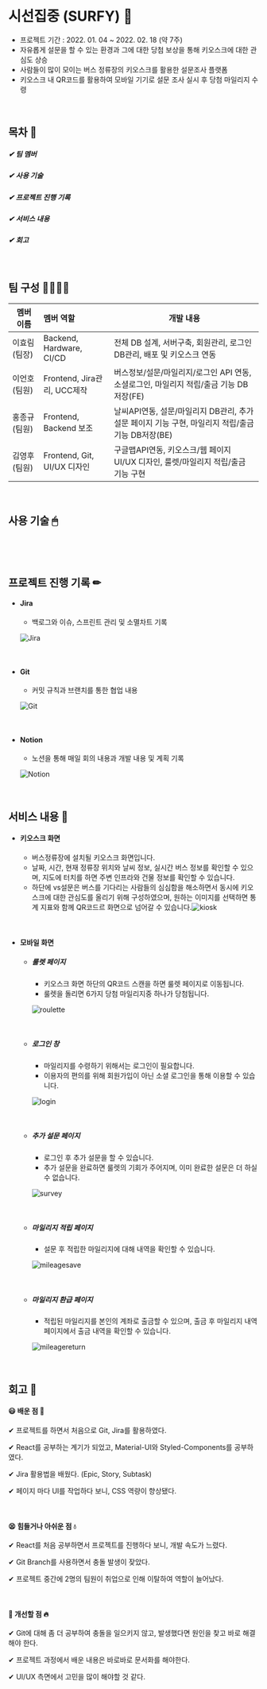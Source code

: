 # 시선집중 (SURFY) 📲

- 프로젝트 기간 : 2022. 01. 04 ~ 2022. 02. 18 (약 7주)
- 자유롭게 설문을 할 수 있는 환경과 그에 대한 당첨 보상을 통해 키오스크에 대한 관심도 상승
- 사람들이 많이 모이는 버스 정류장의 키오스크를 활용한 설문조사 플랫폼
- 키오스크 내 QR코드를 활용하여 모바일 기기로 설문 조사 실시 후 당첨 마일리지 수령

&nbsp;



## 목차 📄 

##### ✔ 팀 멤버

##### ✔ 사용 기술

##### ✔ 프로젝트 진행 기록

##### ✔ 서비스 내용

##### ✔ 회고

&nbsp;



## 팀 구성 👨‍👩‍👧‍👧 

| 멤버 이름     | 멤버 역할                   | 개발 내용                                                    |
| ------------- | :-------------------------- | ------------------------------------------------------------ |
| 이효림 (팀장) | Backend, Hardware, CI/CD    | 전체 DB 설계, 서버구축, 회원관리, 로그인 DB관리, 배포 및 키오스크 연동 |
| 이언호 (팀원) | Frontend, Jira관리, UCC제작 | 버스정보/설문/마일리지/로그인 API 연동, 소셜로그인, 마일리지 적립/출금 기능 DB저장(FE) |
| 홍종규 (팀원) | Frontend, Backend 보조      | 날씨API연동, 설문/마일리지 DB관리, 추가설문 페이지 기능 구현, 마일리지 적립/출금 기능 DB저장(BE) |
| 김영후 (팀원) | Frontend, Git, UI/UX 디자인 | 구글맵API연동, 키오스크/웹 페이지 UI/UX 디자인, 룰렛/마일리지 적립/출금 기능 구현 |

&nbsp;



## 사용 기술 🖱 

<img src="https://img.shields.io/badge/Backend-Node.js-yellowgreen" alt="">&nbsp;<img src="https://img.shields.io/badge/Framework-Express-lightgrey" alt="">&nbsp;<img src="https://img.shields.io/badge/Database-MariaDB-brown" alt="">&nbsp;<img src="https://img.shields.io/badge/Library-React-blue" alt="">&nbsp;<img src="https://img.shields.io/badge/Framework-MaterialUI-blue" alt="">&nbsp;<img src="https://img.shields.io/badge/Framework-Styled_Components-yellow" alt="">&nbsp;<img src="https://img.shields.io/badge/Hardware-RaspberryPi-red" alt="">

&nbsp;



## 프로젝트 진행 기록 ✏

- #### Jira

  - 백로그와 이슈, 스프린트 관리 및 소멸차트 기록

  ![Jira](README.assets/Jira.png)

  &nbsp;

- #### Git

  - 커밋 규칙과 브랜치를 통한 협업 내용 

  ![Git](README.assets/Git.png)

  &nbsp;

- #### Notion

  - 노션을 통해 매일 회의 내용과 개발 내용 및 계획 기록

  ![Notion](README.assets/Notion.png)

&nbsp;

## 서비스 내용 👐

- #### 키오스크 화면
  
  - 버스정류장에 설치될 키오스크 화면입니다.
  - 날짜, 시간, 현재 정류장 위치와 날씨 정보, 실시간 버스 정보를 확인할 수 있으며, 지도에 터치를 하면 주변 인프라와 건물 정보를 확인할 수 있습니다.
  - 하단에 vs설문은 버스를 기다리는 사람들의 심심함을 해소하면서 동시에 키오스크에 대한 관심도를 올리기 위해 구성하였으며, 원하는 이미지를 선택하면 통계 지표와 함께 QR코드르 화면으로 넘어갈 수 있습니다.![kiosk](README.assets/kiosk-16453457003401.png)

&nbsp;

- #### 모바일 화면

  - ##### 룰렛 페이지

    - 키오스크 화면 하단의 QR코드 스캔을 하면 룰렛 페이지로 이동됩니다.
    - 룰렛을 돌리면 6가지 당첨 마일리지중 하나가 당첨됩니다.
  
    ![roulette](README.assets/roulette-16453506849781.gif)
  
    &nbsp;
  
  - ##### 로그인 창
  
    - 마일리지를 수령하기 위해서는 로그인이 필요합니다.
    - 이용자의 편의를 위해 회원가입이 아닌 소셜 로그인을 통해 이용할 수 있습니다.

    ![login](README.assets/login-16453507156372.gif)

  &nbsp;

  - ##### 추가 설문 페이지
  
    - 로그인 후 추가 설문을 할 수 있습니다.
    - 추가 설문을 완료하면 룰렛의 기회가 주어지며, 이미 완료한 설문은 더 하실 수 없습니다.
  
    ![survey](README.assets/survey-16453507608243.gif)
  
  &nbsp;
  
  - ##### 마일리지 적립 페이지
  
    - 설문 후 적립한 마일리지에 대해 내역을 확인할 수 있습니다.
  
    ![mileagesave](README.assets/mileagesave.gif)
  
  &nbsp;
  
  - ##### 마일리지 환급 페이지
  
    - 적립된 마일리지를 본인의 계좌로 출금할 수 있으며, 출금 후 마일리지 내역 페이지에서 출금 내역을 확인할 수 있습니다.
  
    ![mileagereturn](README.assets/mileagereturn.gif)

&nbsp;



## 회고 💭

#### 😃 배운 점 🧡

✔ 프로젝트를 하면서 처음으로 Git, Jira를 활용하였다.

✔ React를 공부하는 계기가 되었고, Material-UI와 Styled-Components를 공부하였다.

✔ Jira 활용법을 배웠다. (Epic, Story, Subtask)

✔ 페이지 마다 UI를 작업하다 보니, CSS 역량이 향상됐다.

&nbsp;

#### 😫 힘들거나 아쉬운 점 💧

✔ React를 처음 공부하면서 프로젝트를 진행하다 보니, 개발 속도가 느렸다.

✔ Git Branch를 사용하면서 충돌 발생이 잦았다.

✔ 프로젝트 중간에 2명의 팀원이 취업으로 인해 이탈하여 역할이 늘어났다. 

&nbsp;

#### 🤔 개선할 점 🔥

✔ Git에 대해 좀 더 공부하여 충돌을 일으키지 않고, 발생했다면 원인을 찾고 바로 해결해야 한다.

✔ 프로젝트 과정에서 배운 내용은 바로바로 문서화를 해야한다.

✔ UI/UX 측면에서 고민을 많이 해야할 것 같다.

&nbsp;
